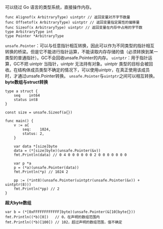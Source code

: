 可以绕过 Go 语言的类型系统，直接操作内存。
```
func Alignof(x ArbitraryType) uintptr // 返回变量对齐字节数量
func Offsetof(x ArbitraryType) uintptr // 返回变量指定属性的偏移量
func Sizeof(x ArbitraryType) uintptr // 返回变量在内存中占用的字节数
type ArbitraryType int
type Pointer *ArbitraryType
```
`unsafe.Pointer`：可以与任意指针相互转换，因此可以作为不同类型的指针相互转换的桥梁。但是它不能进行指针运算，不能读取内存存储的值（必须转换到某一类型的普通指针）。GC不会回收unsafe.Pointer的内存。
`uintptr`：用于指针运算，GC不把 uintptr 当指针，uintptr 无法持有对象。uintptr 类型的目标会被回收。在结构体成员类型不确定的情况下，可以使用uintptr，在真正使用该成员时，才通过unsafe.Pointer转换。
`unsafe.Pointer`与`uintptr`之间可以相互转换。
**byte数组与struct转换**
```
type a struct {
	seq    int64
	status int8
}

const size = unsafe.Sizeof(a{})

func main() {
	v := a{
		seq:    1024,
		status: 2,
	}

	var data *[size]byte
	data = (*[size]byte)(unsafe.Pointer(&v))
	fmt.Println(data) // 0 4 0 0 0 0 0 0 2 0 0 0 0 0 0 0

	var p *a
	p = (*a)(unsafe.Pointer(data))
	fmt.Println(*p) // 1024 2

	pp := (*int8)(unsafe.Pointer(uintptr(unsafe.Pointer(&v)) + uintptr(8)))
	fmt.Println(*pp) // 2
}
```
**超大byte数组**
```
var b = (*[0xFFFFFFFFFFFF]byte)(unsafe.Pointer(&[10]byte{}))
fmt.Println((*b)[0])   // 0，在声明的数组范围内
fmt.Println((*b)[100]) // 102，超过声明的数组范围，值不确定
```
